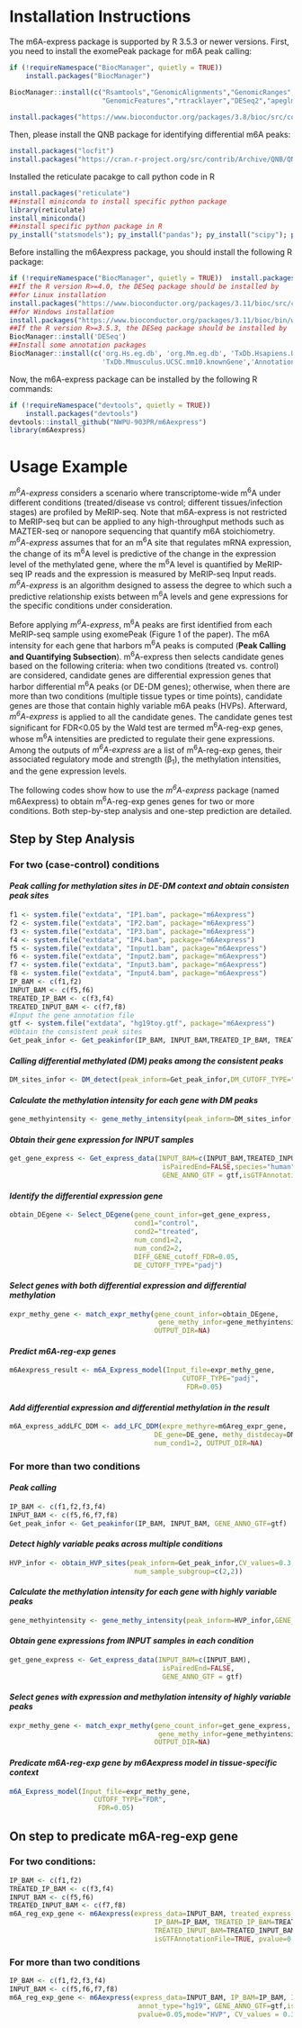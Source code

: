 # Installation Instructions
The m6A-express package is supported by R 3.5.3 or newer versions. First, you need to install the exomePeak package for m6A peak calling:

```r
if (!requireNamespace("BiocManager", quietly = TRUE))
    install.packages("BiocManager")

BiocManager::install(c("Rsamtools","GenomicAlignments","GenomicRanges",
                       "GenomicFeatures","rtracklayer","DESeq2","apeglm","RMariaDB"))
                       
install.packages("https://www.bioconductor.org/packages/3.8/bioc/src/contrib/exomePeak_2.16.0.tar.gz", repos = NULL, type="source")
```

Then, please install the QNB package for identifying differential m6A peaks:
```r
install.packages("locfit")
install.packages("https://cran.r-project.org/src/contrib/Archive/QNB/QNB_1.1.11.tar.gz", repos = NULL, type="source")
```
Installed the reticulate pacakge to call python code in R
```r
install.packages("reticulate")
##install miniconda to install specific python package
library(reticulate)
install_miniconda()
##install specific python package in R
py_install("statsmodels"); py_install("pandas"); py_install("scipy"); py_install("numpy")
```
Before installing the m6Aexpress package, you should install the following R package:
```r
if (!requireNamespace("BiocManager", quietly = TRUE))  install.packages("BiocManager")
##If the R version R>=4.0, the DESeq package should be installed by
##for Linux installation
install.packages("https://www.bioconductor.org/packages/3.11/bioc/src/contrib/DESeq_1.39.0.tar.gz", repos = NULL, type="source")
##for Windows installation
install.packages("https://www.bioconductor.org/packages/3.11/bioc/bin/windows/contrib/4.0/DESeq_1.39.0.zip", repos = NULL, type="source")
##If the R version R>=3.5.3, the DESeq package should be installed by
BiocManager::install('DESeq')
##Install some annotation packages
BiocManager::install(c('org.Hs.eg.db', 'org.Mm.eg.db', 'TxDb.Hsapiens.UCSC.hg19.knownGene', 
                       'TxDb.Mmusculus.UCSC.mm10.knownGene','AnnotationDbi'))
```                       
Now, the m6A-express package can be installed by the following R commands:
```r
if (!requireNamespace("devtools", quietly = TRUE))
    install.packages("devtools")
devtools::install_github("NWPU-903PR/m6Aexpress")
library(m6Aexpress)
```
# Usage Example
*m<sup>6</sup>A-express* considers a scenario where transcriptome-wide m<sup>6</sup>A under different conditions (treated/disease vs control; different tissues/infection 
stages) are profiled by MeRIP-seq. Note that m6A-express is not restricted to MeRIP-seq but can be applied to any high-throughput methods such as MAZTER-seq or nanopore 
sequencing that quantify m6A stoichiometry. *m<sup>6</sup>A-express* assumes that for an m<sup>6</sup>A site that regulates mRNA expression, the change of its m<sup>6</sup>A 
level is predictive of the change in the expression level of the methylated gene, where the m<sup>6</sup>A level is quantified by MeRIP-seq IP reads and the expression is 
measured by MeRIP-seq Input reads. *m<sup>6</sup>A-express* is an algorithm designed to assess the degree to which such a predictive relationship exists between 
m<sup>6</sup>A levels and gene expressions for the specific conditions under consideration. 

Before applying *m<sup>6</sup>A-express*, m<sup>6</sup>A peaks are first identified from each MeRIP-seq sample using exomePeak (Figure 1 of the paper). The m6A intensity for 
each gene that harbors m<sup>6</sup>A peaks is computed (**Peak Calling and Quantifying Subsection**). m<sup>6</sup>A-express then selects candidate genes based on the 
following criteria: when two conditions (treated vs. control) are considered, candidate genes are differential expression genes that harbor differential m<sup>6</sup>A peaks 
(or DE-DM genes); otherwise, when there are more than two conditions (multiple tissue types or time points), candidate genes are those that contain highly variable m6A peaks 
(HVPs). Afterward, *m<sup>6</sup>A-express* is applied to all the candidate genes. The candidate genes test significant for FDR<0.05 by the Wald test are termed 
m<sup>6</sup>A-reg-exp genes, whose m<sup>6</sup>A intensities are predicted to regulate their gene expressions. Among the outputs of *m<sup>6</sup>A-express* are a list of 
m<sup>6</sup>A-reg-exp genes, their associated regulatory mode and strength (β<sub>1</sub>), the methylation intensities, and the gene expression levels.  

The following codes show how to use the *m<sup>6</sup>A-express* package (named m6Aexpress) to obtain m<sup>6</sup>A-reg-exp genes genes for two or more conditions. Both step-by-step analysis and one-step prediction are detailed. 


## Step by Step Analysis
### For two (case-control) conditions
#### *Peak calling for methylation sites in DE-DM context and obtain consisten peak sites*
```r
f1 <- system.file("extdata", "IP1.bam", package="m6Aexpress")
f2 <- system.file("extdata", "IP2.bam", package="m6Aexpress")
f3 <- system.file("extdata", "IP3.bam", package="m6Aexpress")
f4 <- system.file("extdata", "IP4.bam", package="m6Aexpress")
f5 <- system.file("extdata", "Input1.bam", package="m6Aexpress")
f6 <- system.file("extdata", "Input2.bam", package="m6Aexpress")
f7 <- system.file("extdata", "Input3.bam", package="m6Aexpress")
f8 <- system.file("extdata", "Input4.bam", package="m6Aexpress")
IP_BAM <- c(f1,f2)
INPUT_BAM <- c(f5,f6)
TREATED_IP_BAM <- c(f3,f4)
TREATED_INPUT_BAM <- c(f7,f8)
#Input the gene annotation file  
gtf <- system.file("extdata", "hg19toy.gtf", package="m6Aexpress")
#Obtain the consistent peak sites
Get_peak_infor <- Get_peakinfor(IP_BAM, INPUT_BAM,TREATED_IP_BAM, TREATED_INPUT_BAM, GENE_ANNO_GTF=gtf)
```
#### *Calling differential methylated (DM) peaks among the consistent peaks* 
```r
DM_sites_infor <- DM_detect(peak_inform=Get_peak_infor,DM_CUTOFF_TYPE="pvalue",num_ctl=2, diff_peak_pvalue=0.05)
```
#### *Calculate the methylation intensity for each gene with DM peaks*
```r
gene_methyintensity <- gene_methy_intensity(peak_inform=DM_sites_infor,txdbinfor=NA,GENE_ANNO_GTF=gtf)
```
#### *Obtain their gene expression for INPUT samples*
```r
get_gene_express <- Get_express_data(INPUT_BAM=c(INPUT_BAM,TREATED_INPUT_BAM ), 
                                      isPairedEnd=FALSE,species="human",
                                      GENE_ANNO_GTF = gtf,isGTFAnnotationFile=TRUE)
```                                      
#### *Identify the differential expression gene*
```r
obtain_DEgene <- Select_DEgene(gene_count_infor=get_gene_express,
                               cond1="control", 
                               cond2="treated",
                               num_cond1=2, 
                               num_cond2=2,
                               DIFF_GENE_cutoff_FDR=0.05,
                               DE_CUTOFF_TYPE="padj") 
```
#### *Select genes with both differential expression and differential methylation*
```r
expr_methy_gene <- match_expr_methy(gene_count_infor=obtain_DEgene, 
                                     gene_methy_infor=gene_methyintensity,
                                    OUTPUT_DIR=NA)
```                                    
#### *Predict m6A-reg-exp genes* 
```r
m6Aexpress_result <- m6A_Express_model(Input_file=expr_methy_gene,
                                           CUTOFF_TYPE="padj", 
                                            FDR=0.05)
```                                            
#### *Add differential expression and differential methylation in the result* 
```r
m6A_express_addLFC_DDM <- add_LFC_DDM(expre_methyre=m6Areg_expr_gene, 
                                    DE_gene=DE_gene, methy_distdecay=DM_methy,
                                    num_cond1=2, OUTPUT_DIR=NA)
```
### For more than two conditions
#### *Peak calling*
```r
IP_BAM <- c(f1,f2,f3,f4)
INPUT_BAM <- c(f5,f6,f7,f8)
Get_peak_infor <- Get_peakinfor(IP_BAM, INPUT_BAM, GENE_ANNO_GTF=gtf)
```
#### *Detect highly variable peaks  across multiple conditions*
```r
HVP_infor <- obtain_HVP_sites(peak_inform=Get_peak_infor,CV_values=0.3,
                               num_sample_subgroup=c(2,2))
```                            
#### *Calculate the methylation intensity for each gene with highly variable peaks*
```r
gene_methyintensity <- gene_methy_intensity(peak_inform=HVP_infor,GENE_ANNO_GTF=gtf)
```
#### *Obtain gene expressions from INPUT samples in each condition*
```r
get_gene_express <- Get_express_data(INPUT_BAM=c(INPUT_BAM), 
                                      isPairedEnd=FALSE,
                                      GENE_ANNO_GTF = gtf)
```                                      
#### *Select genes with expression and methylation intensity of highly variable peaks*
```r
expr_methy_gene <- match_expr_methy(gene_count_infor=get_gene_express, 
                                     gene_methy_infor=gene_methyintensity,
                                    OUTPUT_DIR=NA)
```                                    
#### *Predicate m6A-reg-exp gene by m6Aexpress model in tissue-specific context* 
```r
m6A_Express_model(Input_file=expr_methy_gene,
                     CUTOFF_TYPE="FDR", 
                      FDR=0.05)
```
## On step to predicate m6A-reg-exp gene
### For two conditions:
```r
IP_BAM <- c(f1,f2)
TREATED_IP_BAM <- c(f3,f4) 
INPUT_BAM <- c(f5,f6) 
TREATED_INPUT_BAM <- c(f7,f8) 
m6A_reg_exp_gene <- m6Aexpress(express_data=INPUT_BAM, treated_express_data=TREATED_INPUT_BAM, 
                                    IP_BAM=IP_BAM, TREATED_IP_BAM=TREATED_IP_BAM, INPUT_BAM=INPUT_BAM, 
                                    TREATED_INPUT_BAM=TREATED_INPUT_BAM,annot_type="hg19", GENE_ANNO_GTF=gtf,
                                    isGTFAnnotationFile=TRUE, pvalue=0.05,mode="DE-DM")
```                                    
### For more than two conditions
```r
IP_BAM <- c(f1,f2,f3,f4)
INPUT_BAM <- c(f5,f6,f7,f8) 
m6A_reg_exp_gene <- m6Aexpress(express_data=INPUT_BAM, IP_BAM=IP_BAM, INPUT_BAM=INPUT_BAM, 
                                annot_type="hg19", GENE_ANNO_GTF=gtf,isGTFAnnotationFile=TRUE, 
                                pvalue=0.05,mode="HVP", CV_values = 0.3, num_sample_subgroup=c(2,2))
```                                

